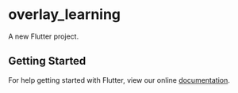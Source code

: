 # overlay_learning

A new Flutter project.

## Getting Started

For help getting started with Flutter, view our online
[documentation](https://flutter.io/).
